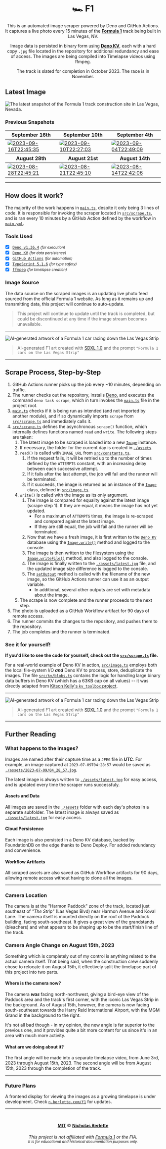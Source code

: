<div align="center">

# 🏎️ F1

This is an automated image scraper powered by Deno and GitHub Actions. It
captures a live photo every 15 minutes of the [**Formula 1**][formula1] track
being built in Las Vegas, NV.

Image data is persisted in binary form using [**Deno KV**][deno-kv], each with a
hard copy `.jpg` file located in the repository for additional redundancy and
ease of access. The images are being compiled into Timelapse videos using
ffmpeg.

The track is slated for completion in October 2023. The race is in November.

</div>

## Latest Image

![The latest snapshot of the Formula 1 track construction site in Las Vegas, Nevada.][latest-img]

### Previous Snapshots

<table>
<thead>
  <th>September 16th</th>
  <th>September 10th</th>
  <th>September 4th</th>
</thead>
<tbody>
<tr>
<td><a href="https://github.com/nberlette/f1/blob/main/assets/2023-09-16/22_45_35.jpg?raw=true" title="2023-09-16T22:45:35" rel="noreferrer noopener" target="_blank"><img src="https://github.com/nberlette/f1/blob/main/assets/2023-09-16/22_45_35.jpg?raw=true" alt="2023-09-16T22:45:35" style="border-radius:8px" /></a></td>
<td><a href="https://github.com/nberlette/f1/blob/main/assets/2023-09-10/22_27_03.jpg?raw=true" title="2023-09-10T22:27:03" rel="noreferrer noopener" target="_blank"><img src="https://github.com/nberlette/f1/blob/main/assets/2023-09-10/22_27_03.jpg?raw=true" alt="2023-09-10T22:27:03" style="border-radius:8px" /></a></td>
<td><a href="https://github.com/nberlette/f1/blob/main/assets/2023-09-04/22_49_09.jpg?raw=true" title="2023-09-04T22:49:09" rel="noreferrer noopener" target="_blank"><img src="https://github.com/nberlette/f1/blob/main/assets/2023-09-04/22_49_09.jpg?raw=true" alt="2023-09-04T22:49:09" style="border-radius:8px" /></a></td>
</tr>
</tbody>
<thead>
  <th>August 28th</th>
  <th>August 21st</th>
  <th>August 14th</th>
</thead>
<tbody>
<tr>
<td><a href="https://github.com/nberlette/f1/blob/main/assets/2023-08-28/22_45_21.jpg?raw=true" title="2023-08-28T22:45:21" rel="noreferrer noopener" target="_blank"><img src="https://github.com/nberlette/f1/blob/main/assets/2023-08-28/22_45_21.jpg?raw=true" alt="2023-08-28T22:45:21" style="border-radius:8px" /></a></td>
<td><a href="https://github.com/nberlette/f1/blob/main/assets/2023-08-21/22_45_10.jpg?raw=true" title="2023-08-21T22:45:10" rel="noreferrer noopener" target="_blank"><img src="https://github.com/nberlette/f1/blob/main/assets/2023-08-21/22_45_10.jpg?raw=true" alt="2023-08-21T22:45:10" style="border-radius:8px" /></a></td>
<td><a href="https://github.com/nberlette/f1/blob/main/assets/2023-08-14/22_42_06.jpg?raw=true" title="2023-08-14T22:42:06" rel="noreferrer noopener" target="_blank"><img src="https://github.com/nberlette/f1/blob/main/assets/2023-08-14/22_42_06.jpg?raw=true" alt="2023-08-14T22:42:06" style="border-radius:8px" /></a></td>
</tr>
</tbody>
</table>

---

## How does it work?

The majority of the work happens in [`main.ts`](./main.ts), despite it only
being 3 lines of code. It is responsible for invoking the scraper located in
[`src/scrape.ts`][src-scrape.ts], and is ran every 10 minutes by a GitHub Action
defined by the workflow in [`main.yml`](./.github/workflows/main.yml).

### Tools Used

- [x] [`Deno v1.36.4`](https://deno.land/manual@v1.34.1) <small> _(for
      execution)_</small>
- [x] [`Deno KV`](https://docs.deno.com/kv/manual) <small> _(for data
      persistence)_</small>
- [x] [`GitHub Actions`](https://github.com/actions) <small> _(for
      automation)_</small>
- [x] [`TypeScript 5.1.6`](https://typescriptlang.org) <small> _(for type
      safety)_</small>
- [x] [`ffmpeg`](https://ffmpeg.org) <small> _(for timelapse creation)_</small>

### Image Source

The data source on the scraped images is an updating live photo feed sourced
from the official Formula 1 website. As long as it remains up and transmitting
data, this project will continue to auto-update.

> This project will continue to update until the track is completed, but could
> be discontinued at any time if the image stream becomes unavailable.

---

<picture>
  <source media="(prefers-color-scheme: dark)" srcset="./docs/img/f1_artwork_1.png">
  <img alt="AI-generated artwork of a Formula 1 car racing down the Las Vegas Strip" src="./docs/img/f1_artwork_2.png">
</picture>

> AI-generated F1 art created with [SDXL 1.0][sdxl] and the prompt
> `"Formula 1 cars on the Las Vegas Strip"`

---

## Scrape Process, Step-by-Step

1. GitHub Actions runner picks up the job every ~10 minutes, depending on
   traffic.
2. The runner checks out the repository, installs [Deno][deno], and executes the
   command `deno task scrape`, which in turn invokes the [`main.ts`][main.ts]
   file in the project root.
3. [`main.ts`][main.ts] checks if it is being run as intended (and not imported
   by another module), and if so dynamically imports `scrape` from
   [`src/scrape.ts`][src-scrape.ts] and immediately calls it.
4. [`src/scrape.ts`][src-scrape.ts] defines the asynchronous `scrape()`
   function, which internally defines functions named `read` and `write`. The
   following steps are taken:
   1. The latest image to be scraped is loaded into a new
      [`Image`][src-image.ts] instance.
   2. If necessary, the folder for the current day is created in
      [`./assets`][assets].
   3. `read()` is called with `IMAGE_URL` from
      [`src/constants.ts`][src-constants.ts].
      1. If the request fails, it will be retried up to the number of times
         defined by the `ATTEMPTS` constant, with an increasing delay between
         each successive attempt.
      2. If it fails after the last attempt, the job will fail and the runner
         will be terminated.
      3. If it succeeds, the image is returned as an instance of the
         [`Image`][src-image.ts] class, defined in
         [`src/image.ts`][src-image.ts].
   4. `write()` is called with the image as its only argument.
      1. The image is compared for equality against the latest image (scrape
         step 1). If they are equal, it means the image has not yet updated.
         - For a maximum of `ATTEMPTS` times, the image is re-scraped and
           compared against the latest image.
         - If they are still equal, the job will fail and the runner will be
           terminated.
      2. Now that we have a fresh image, it is first written to the
         [`Deno KV`][deno-kv] database using the [`Image.write()`][src-image.ts]
         method and logged to the console.
      3. The image is then written to the filesystem using the
         [`Image.writeFile()`][src-image.ts] method, and also logged to the
         console.
      4. The image is finally written to the [`./assets/latest.jpg`][latest-img]
         file, and the updated image size difference is logged to the console.
      5. The [`setOutput`][src-helpers-actions.ts] method is called with the
         filename of the new image, so the GitHub Actions runner can use it as
         an output variable.
         - In additional, several other outputs are set with metadata about the
           image.
   5. The scrape is now complete and the runner proceeds to the next step.
5. The photo is uploaded as a GitHub Workflow artifact for 90 days of remote
   access.
6. The runner commits the changes to the repository, and pushes them to the
   repository.
7. The job completes and the runner is terminated.

### See it for yourself!

**If you'd like to see the code for yourself, check out the
[`src/scrape.ts`][src-scrape.ts] file.**

For a real-world example of Deno KV in action, [`src/image.ts`][src-image.ts]
employs both the local file-system I/O **_and_** Deno KV to process, store,
deduplicate the images. The file [`src/kv/blobs.ts`][src-kv-blobs.ts] contains
the logic for handling large binary data buffers in Deno KV (which has a 63KB
cap on all values) -- it was directly adapted from
[Kitson Kelly's `kv_toolbox` project](https://github.com/kitsonk/kv_toolbox/blob/main/blob.ts).

---

<picture>
  <source media="(prefers-color-scheme: dark)" srcset="./docs/img/f1_artwork_4.png">
  <img alt="AI-generated artwork of a Formula 1 car racing down the Las Vegas Strip" src="./docs/img/f1_artwork_3.png">
</picture>

> AI-generated F1 art created with [SDXL 1.0][sdxl] and the prompt
> `"Formula 1 cars on the Las Vegas Strip"`

---

## Further Reading

### What happens to the images?

Images are named after their capture time as a `JPEG` file in **UTC**. For
example, an image captured at `2023-07-09T04:28:57` would be saved as
[`./assets/2023-07-09/04_28_57.jpg`](./assets/2023-07-09/04_28_57.jpg).

The latest image is always written to [`./assets/latest.jpg`][latest-img] for
easy access, and is updated every time the scraper runs successfuly.

#### Assets and Data

All images are saved in the [`./assets`][assets] folder with each day's photos
in a separate subfolder. The latest image is always saved as
[`./assets/latest.jpg`][latest-img] for easy access.

#### Cloud Persistence

Each image is also persisted in a Deno KV database, backed by FoundationDB on
the edge thanks to Deno Deploy. For added redundancy and convenience.

#### Workflow Artifacts

All scraped assets are also saved as GitHub Workflow artifacts for 90 days,
allowing remote access without having to clone all the images.

---

### Camera Location

The camera is at the "Harmon Paddock" zone of the track, located just southeast
of _"The Strip"_ (Las Vegas Blvd) near Harmon Avenue and Koval Lane. The camera
itself is mounted directly on the roof of the Paddock building, facing
south-southeast. It gives a great view of the grandstands (bleachers) and what
appears to be shaping up to be the start/finish line of the track.

### Camera Angle Change on August 15th, 2023

Something which is completely out of my control is anything related to the
actual camera itself. That being said, when the construction crew suddenly chose
to relocate it on August 15th, it effectively split the timelapse part of this
project into two parts.

#### Where is the camera now?

The camera **_was_** facing north-northwest, giving a bird-eye view of the
Paddock area and the track's first corner, with the iconic Las Vegas Strip in
the background. As of August 15th, however, the camera is now facing
south-southeast towards the Harry Reid International Airport, with the MGM Grand
in the background to the right.

It's not all bad though - in my opinion, the new angle is far superior to the
previous one, and it provides quite a bit more content for us since it's in an
area with much more activity.

#### What are we doing about it?

The first angle will be made into a separate timelapse video, from June 3rd,
2023 through August 15th, 2023. The second angle will be from August 15th, 2023
through the completion of the track.

---

### Future Plans

A frontend display for viewing the images as a growing timelapse is under
development. Check [`n.berlette.com/f1`](https://n.berlette.com/f1) for updates.

---

<div align="center"><br>

[**MIT**][MIT] © [**Nicholas Berlette**][nberlette]

###### This project is not affiliated with [Formula 1][formula1] or the FIA.<br><small>It is for educational and historical documentation purposes only.</small>

</div>

[MIT]: https://nick.mit-license.org "MIT License"
[nberlette]: https://github.com/nberlette "Nicholas Berlette's GitHub profile"
[sdxl]: https://github.com/Stability-AI/stablediffusion "Stable Diffusion XL 1.0"
[formula1-site]: https://www.f1lasvegasgp.com/track-layout "Formula 1's Las Vegas Grand Prix Track Layout"
[formula1]: https://www.formula1.com/en/latest/article.las-vegas-to-host-formula-1-grand-prix-from-2022.3Z1Z3ZQZw8Zq8QZq8QZq8Q.html "Formula 1's announcement of the Las Vegas Grand Prix"
[oxblue]: https://oxblue.com "OxBlue Construction Cameras"
[typescript]: https://typescriptlang.org "TypeScript's Official Website"
[deno]: https://deno.land "Deno's Official Website - A secure runtime for JavaScript and TypeScript"
[deno-kv]: https://docs.deno.com/kv "Deno KV - key-value store built directly into the Deno runtime."
[workflow]: https://github.com/nberlette/f1/blob/main/.github/workflows/main.yml "GitHub Actions workflow file"
[assets]: https://github.com/nberlette/f1/tree/main/assets "View the 'assets' folder on GitHub"
[main.ts]: https://github.com/nberlette/f1/blob/main/main.ts "View the source code for the 'main.ts' file on GitHub"
[src-scrape.ts]: https://github.com/nberlette/f1/blob/main/src/scrape.ts "View the source code for the 'src/scrape.ts' file on GitHub"
[src-helpers.ts]: https://github.com/nberlette/f1/blob/main/src/helpers.ts "View the source code for the 'src/helpers.ts' file on GitHub"
[src-constants.ts]: https://github.com/nberlette/f1/blob/main/src/constants.ts "View the source code for the 'src/constants.ts' file on GitHub"
[src-image.ts]: https://github.com/nberlette/f1/blob/main/src/image.ts "View the source code for the 'src/image.ts' file on GitHub"
[src-helpers-actions.ts]: https://github.com/nberlette/f1/blob/main/src/helpers/actions.ts "View the source code for the 'src/helpers/actions.ts' file on GitHub"
[src-helpers-sleep.ts]: https://github.com/nberlette/f1/blob/main/src/helpers/sleep.ts "View the source code for the 'src/helpers/sleep.ts' file on GitHub"
[src-helpers-equals.ts]: https://github.com/nberlette/f1/blob/main/src/helpers/equals.ts "View the source code for the 'src/helpers/equals.ts' file on GitHub"
[src-kv-blobs.ts]: https://github.com/nberlette/f1/blob/main/src/kv/blobs.ts "View the source code for the 'src/kv/blobs.ts' file on GitHub"
[latest-img]: https://github.com/nberlette/f1/raw/main/assets/latest.jpg?no-cache=2 "The latest snapshot of the Formula 1 track construction site in Las Vegas, Nevada."
[artwork-1]: ./docs/img/f1_artwork_1.png "AI-Generated artwork of a Formula 1 car racing down the Las Vegas Strip"
[artwork-2]: ./docs/img/f1_artwork_2.png "AI-generated artwork of a Formula 1 car racing down the Las Vegas Strip"
[artwork-3]: ./docs/img/f1_artwork_3.png "AI-generated artwork of a Formula 1 car racing down the Las Vegas Strip"
[artwork-4]: ./docs/img/f1_artwork_4.png

